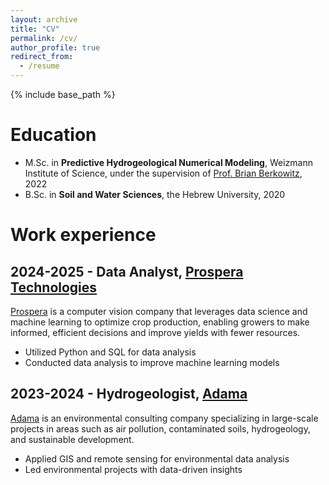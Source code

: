 ```yaml
---
layout: archive
title: "CV"
permalink: /cv/
author_profile: true
redirect_from:
  - /resume
---
```


{% include base_path %}

Education
======
* M.Sc. in **Predictive Hydrogeological Numerical Modeling**, Weizmann Institute of Science,  under the supervision of [Prof. Brian Berkowitz](https://www.weizmann.ac.il/EPS/Brian/), 2022
* B.Sc. in **Soil and Water Sciences**, the Hebrew University, 2020

Work experience
======
## 2024-2025 - Data Analyst, [Prospera Technologies](https://prospera.ag/about-us)  

[Prospera](https://prospera.ag/about-us) is a computer vision company that leverages data science and machine learning to optimize crop production, enabling growers to make informed, efficient decisions and improve yields with fewer resources.

- Utilized Python and SQL for data analysis
- Conducted data analysis to improve machine learning models

## 2023-2024 - Hydrogeologist, [Adama](https://www.adam-ma.co.il/en/home/)  

[Adama](https://www.adama.com/) is an environmental consulting company specializing in large-scale projects in areas such as air pollution, contaminated soils, hydrogeology, and sustainable development.

- Applied GIS and remote sensing for environmental data analysis  
- Led environmental projects with data-driven insights